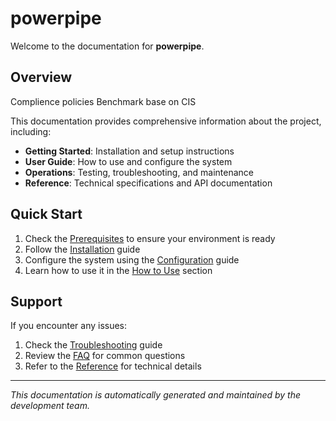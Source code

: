 # powerpipe

Welcome to the documentation for **powerpipe**.

## Overview

Complience policies Benchmark base on CIS

This documentation provides comprehensive information about the project, including:

- **Getting Started**: Installation and setup instructions
- **User Guide**: How to use and configure the system
- **Operations**: Testing, troubleshooting, and maintenance
- **Reference**: Technical specifications and API documentation

## Quick Start

1. Check the [Prerequisites](getting-started/prerequisites.md) to ensure your environment is ready
2. Follow the [Installation](getting-started/installation.md) guide
3. Configure the system using the [Configuration](user-guide/configuration.md) guide
4. Learn how to use it in the [How to Use](user-guide/how-to-use.md) section

## Support

If you encounter any issues:

1. Check the [Troubleshooting](operations/troubleshooting.md) guide
2. Review the [FAQ](operations/faq.md) for common questions
3. Refer to the [Reference](reference.md) for technical details

---

*This documentation is automatically generated and maintained by the development team.* 